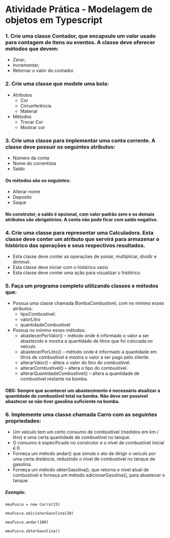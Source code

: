 # Atividade Prática - Modelagem de objetos em Typescript

### 1. Crie uma classe Contador, que encapsule um valor usado para contagem de itens ou eventos. A classe deve oferecer métodos que devem:
  -  Zerar;
  - Incrementar;
  - Retornar o valor do contador.
### 2. Crie uma classe que modele uma bola:
  - Atributos
    - Cor
    - Circunferência
    - Material
  - Métodos
    - Trocar Cor
    - Mostrar cor
### 3. Crie uma classe para implementar uma conta corrente. A classe deve possuir os seguintes atributos:
- Número da conta
- Nome do correntista
- Saldo
#### Os métodos são os seguintes:
- Alterar nome
- Deposito
- Saque
#### No construtor, o saldo é opcional, com valor padrão zero e os demais atributos são obrigatórios. A conta não pode ficar com saldo negativo.

### 4. Crie uma classe para representar uma Calculadora. Esta classe deve conter um atributo que servirá para armazenar o histórico das operações e seus respectivos resultados.
- Esta classe deve conter as operações de somar, multiplicar, dividir e diminuir.
- Esta classe deve iniciar com o histórico vazio
- Esta classe deve conter uma ação para visualizar o histórico.

### 5. Faça um programa completo utilizando classes e métodos que:
- Possua uma classe chamada BombaCombustivel, com no mínimo esses atributos:
    - tipoCombustivel.
    - valorLitro
    - quantidadeCombustivel
- Possua no mínimo esses métodos:
    - abastecerPorValor() – método onde é informado o valor a ser abastecido e mostra a quantidade de litros que foi colocada no veículo
    - abastecerPorLitro() – método onde é informado a quantidade em litros de combustível e mostra o valor a ser pago pelo cliente.
    - alterarValor() – altera o valor do litro do combustível.
    - alterarCombustivel() – altera o tipo do combustível.
    - alterarQuantidadeCombustivel() – altera a quantidade de combustível restante na bomba.
#### OBS: Sempre que acontecer um abastecimento é necessário atualizar a quantidade de combustível total na bomba. Não deve ser possível abastecer se não tiver gasolina suficiente na bomba.

### 6. Implemente uma classe chamada Carro com as seguintes propriedades:
  - Um veículo tem um certo consumo de combustível (medidos em km / litro) e uma certa quantidade de combustível no tanque.
  - O consumo é especificado no construtor e o nível de combustível inicial é 0.
  - Forneça um método andar() que simula o ato de dirigir o veículo por uma certa distância, reduzindo o nível de combustível no tanque de gasolina.
  - Forneça um método obterGasolina(), que retorna o nível atual de combustível e forneça um método adicionarGasolina(), para abastecer o tanque.
##### Exemplo:
`meuFusca = new Carro(15)`

`meuFusca.adicionarGasolina(20)`

`meuFusca.andar(100)`

`meuFusca.obterGasolina()`
